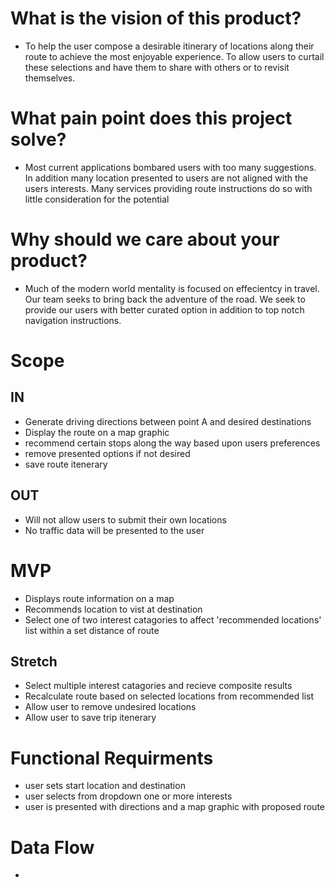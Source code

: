 
# What is the vision of this product?
- To help the user compose a desirable itinerary of locations along their route to achieve the most enjoyable experience. To allow users to curtail these selections and have them to share with others or to revisit themselves.

# What pain point does this project solve?
- Most current applications bombared users with too many suggestions. In addition many location presented to users are not aligned with the users interests. Many services providing route instructions do so with little consideration for the potential 

# Why should we care about your product?
- Much of the modern world mentality is focused on effecientcy in travel. Our team seeks to bring back the adventure of the road. We seek to provide our users with better curated option in addition to top notch navigation instructions.

# Scope

## IN
  - Generate driving directions between point A and desired destinations
  - Display the route on a map graphic
  - recommend certain stops along the way based upon users preferences
  - remove presented options if not desired
  - save route itenerary

## OUT
  - Will not allow users to submit their own locations
  - No traffic data will be presented to the user

# MVP
- Displays route information on a map
- Recommends location to vist at destination
- Select one of two interest catagories to affect 'recommended locations' list within a set distance of route

## Stretch
  - Select multiple interest catagories and recieve composite results
  - Recalculate route based on selected locations from recommended list
  - Allow user to remove undesired locations
  - Allow user to save trip itenerary
  
# Functional Requirments
- user sets start location and destination
- user selects from dropdown one or more interests
- user is presented with directions and a map graphic with proposed route

# Data Flow
- 